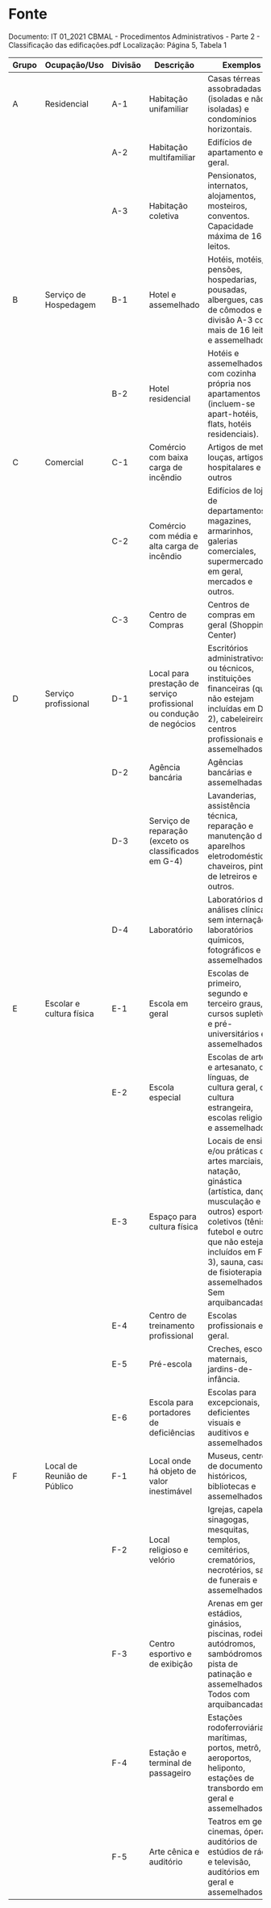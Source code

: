 # Fonte
Documento: IT 01_2021 CBMAL - Procedimentos Administrativos - Parte 2 - Classificação das edificações.pdf
Localização: Página 5, Tabela 1

| Grupo | Ocupação/Uso | Divisão | Descrição | Exemplos |
|---|---|---|---|---|
| A | Residencial | A-1 | Habitação unifamiliar | Casas térreas ou assobradadas (isoladas e não isoladas) e condomínios horizontais. |
|  |  | A-2 | Habitação multifamiliar | Edifícios de apartamento em geral. |
|  |  | A-3 | Habitação coletiva | Pensionatos, internatos, alojamentos, mosteiros, conventos. Capacidade máxima de 16 leitos. |
| B | Serviço de Hospedagem | B-1 | Hotel e assemelhado | Hotéis, motéis, pensões, hospedarias, pousadas, albergues, casas de cômodos e divisão A-3 com mais de 16 leitos, e assemelhados. |
|  |  | B-2 | Hotel residencial | Hotéis e assemelhados com cozinha própria nos apartamentos (incluem-se apart-hotéis, flats, hotéis residenciais). |
| C | Comercial | C-1 | Comércio com baixa carga de incêndio | Artigos de metal, louças, artigos hospitalares e outros |
|  |  | C-2 | Comércio com média e alta carga de incêndio | Edifícios de lojas de departamentos, magazines, armarinhos, galerias comerciales, supermercados em geral, mercados e outros. |
|  |  | C-3 | Centro de Compras | Centros de compras em geral (Shopping Center) |
| D | Serviço profissional | D-1 | Local para prestação de serviço profissional ou condução de negócios | Escritórios administrativos ou técnicos, instituições financeiras (que não estejam incluídas em D-2), cabeleireiros, centros profissionais e assemelhados. |
|  |  | D-2 | Agência bancária | Agências bancárias e assemelhadas |
|  |  | D-3 | Serviço de reparação (exceto os classificados em G-4) | Lavanderias, assistência técnica, reparação e manutenção de aparelhos eletrodomésticos, chaveiros, pintura de letreiros e outros. |
|  |  | D-4 | Laboratório | Laboratórios de análises clínicas sem internação, laboratórios químicos, fotográficos e assemelhados. |
| E | Escolar e cultura física | E-1 | Escola em geral | Escolas de primeiro, segundo e terceiro graus, cursos supletivos e pré-universitários e assemelhados. |
|  |  | E-2 | Escola especial | Escolas de artes e artesanato, de línguas, de cultura geral, de cultura estrangeira, escolas religiosas e assemelhados. |
|  |  | E-3 | Espaço para cultura física | Locais de ensino e/ou práticas de artes marciais, natação, ginástica (artística, dança, musculação e outros) esportes coletivos (tênis, futebol e outros que não estejam incluídos em F-3), sauna, casas de fisioterapia e assemelhados. Sem arquibancadas. |
|  |  | E-4 | Centro de treinamento profissional | Escolas profissionais em geral. |
|  |  | E-5 | Pré-escola | Creches, escolas maternais, jardins-de-infância. |
|  |  | E-6 | Escola para portadores de deficiências | Escolas para excepcionais, deficientes visuais e auditivos e assemelhados. |
| F | Local de Reunião de Público | F-1 | Local onde há objeto de valor inestimável | Museus, centro de documentos históricos, bibliotecas e assemelhados. |
|  |  | F-2 | Local religioso e velório | Igrejas, capelas, sinagogas, mesquitas, templos, cemitérios, crematórios, necrotérios, salas de funerais e assemelhados. |
|  |  | F-3 | Centro esportivo e de exibição | Arenas em geral, estádios, ginásios, piscinas, rodeios, autódromos, sambódromos, pista de patinação e assemelhados. Todos com arquibancadas. |
|  |  | F-4 | Estação e terminal de passageiro | Estações rodoferroviárias e marítimas, portos, metrô, aeroportos, heliponto, estações de transbordo em geral e assemelhados. |
|  |  | F-5 | Arte cênica e auditório | Teatros em geral, cinemas, óperas, auditórios de estúdios de rádio e televisão, auditórios em geral e assemelhados. |
